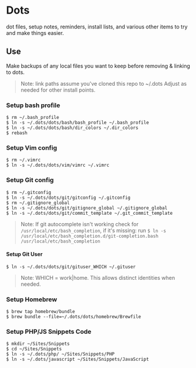 # Dots

dot files, setup notes, reminders, install lists, and various other items to try and make things easier.


## Use

Make backups of any local files you want to keep before removing & linking to dots.

> Note: link paths assume you've cloned this repo to ~/.dots Adjust as needed for other install points. 


### Setup bash profile
```
$ rm ~/.bash_profile
$ ln -s ~/.dots/dots/bash/bash_profile ~/.bash_profile
$ ln -s ~/.dots/dots/bash/dir_colors ~/.dir_colors
$ rebash
```

### Setup Vim config
```
$ rm ~/.vimrc
$ ln -s ~/.dots/dots/vim/vimrc ~/.vimrc
```

### Setup Git config
```
$ rm ~/.gitconfig
$ ln -s ~/.dots/dots/git/gitconfig ~/.gitconfig
$ rm ~/.gitignore_global
$ ln -s ~/.dots/dots/git/gitignore_global ~/.gitignore_global
$ ln -s ~/.dots/dots/git/commit_template ~/.git_commit_template
```

> Note: If git autocomplete isn't working check for `/usr/local/etc/bash_completion`, if it's missing: run ```$ ln -s /usr/local/etc/bash_completion.d/git-completion.bash /usr/local/etc/bash_completion```

#### Setup Git User
```
$ ln -s ~/.dots/dots/git/gituser_WHICH ~/.gituser
```
> Note: WHICH = work|home. This allows distinct identities when needed.

### Setup Homebrew
```
$ brew tap homebrew/bundle
$ brew bundle --file=~/.dots/dots/homebrew/Brewfile
```

### Setup PHP/JS Snippets Code
```
$ mkdir ~/Sites/Snippets
$ cd ~/Sites/Snippets
$ ln -s ~/.dots/php/ ~/Sites/Snippets/PHP
$ ln -s ~/.dots/javascript ~/Sites/Snippets/JavaScript
```